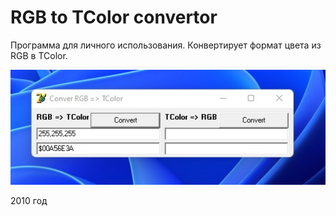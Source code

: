 # RGB to TColor convertor

Программа для личного использования. Конвертирует формат цвета из RGB в TColor.

![Main screen](https://github.com/agrebnevru/rgb_to_tcolor/raw/master/screen1.jpg)

2010 год
